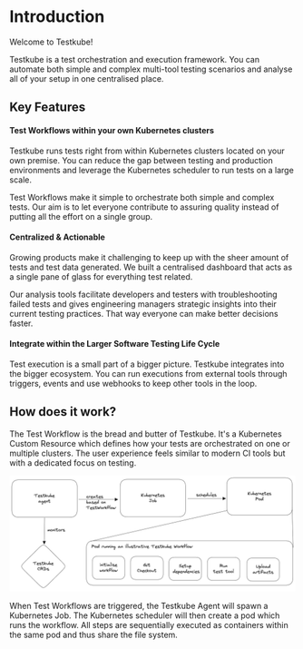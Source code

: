 # Introduction

Welcome to Testkube!

Testkube is a test orchestration and execution framework.
You can automate both simple and complex multi-tool testing scenarios and analyse all of your setup in one centralised place.

## Key Features

#### Test Workflows within your own Kubernetes clusters

Testkube runs tests right from within Kubernetes clusters located on your own premise.
You can reduce the gap between testing and production environments and
leverage the Kubernetes scheduler to run tests on a large scale.

Test Workflows make it simple to orchestrate both simple and complex tests.
Our aim is to let everyone contribute to assuring quality instead of putting all the effort on a single group.

#### Centralized & Actionable

Growing products make it challenging to keep up with the sheer amount of tests and test data generated. We built a centralised dashboard that acts as a single pane of glass for everything test related.

Our analysis tools facilitate developers and testers with troubleshooting failed tests
and gives engineering managers strategic insights into their current testing practices.
That way everyone can make better decisions faster.

#### Integrate within the Larger Software Testing Life Cycle

Test execution is a small part of a bigger picture. Testkube integrates into the bigger ecosystem. You can run executions from external tools through triggers, events and use webhooks to keep other tools in the loop.

## How does it work?

The Test Workflow is the bread and butter of Testkube. It's a Kubernetes Custom Resource which defines how your tests are orchestrated on one or multiple clusters. The user experience feels similar to modern CI tools but with a dedicated focus on testing.

![A diagram showing how Testkube works](./img/how-does-it-work.png)

When Test Workflows are triggered, the Testkube Agent will spawn a Kubernetes Job.
The Kubernetes scheduler will then create a pod which runs the workflow.
All steps are sequentially executed as containers within the same pod and thus share the file system.
